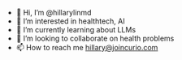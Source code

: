 - 👋 Hi, I’m @hillarylinmd
- 👀 I’m interested in healthtech, AI
- 🌱 I’m currently learning about LLMs
- 💞️ I’m looking to collaborate on health problems
- 📫 How to reach me hillary@joincurio.com

<!---
hillarylinmd/hillarylinmd is a ✨ special ✨ repository because its `README.md` (this file) appears on your GitHub profile.
You can click the Preview link to take a look at your changes.
--->
